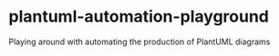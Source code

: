 # plantuml-automation-playground
Playing around with automating the production of PlantUML diagrams
